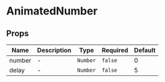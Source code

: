 # AnimatedNumber

## Props

<!-- @vuese:AnimatedNumber:props:start -->
|Name|Description|Type|Required|Default|
|---|---|---|---|---|
|number|-|`Number`|`false`|0|
|delay|-|`Number`|`false`|5|

<!-- @vuese:AnimatedNumber:props:end -->


